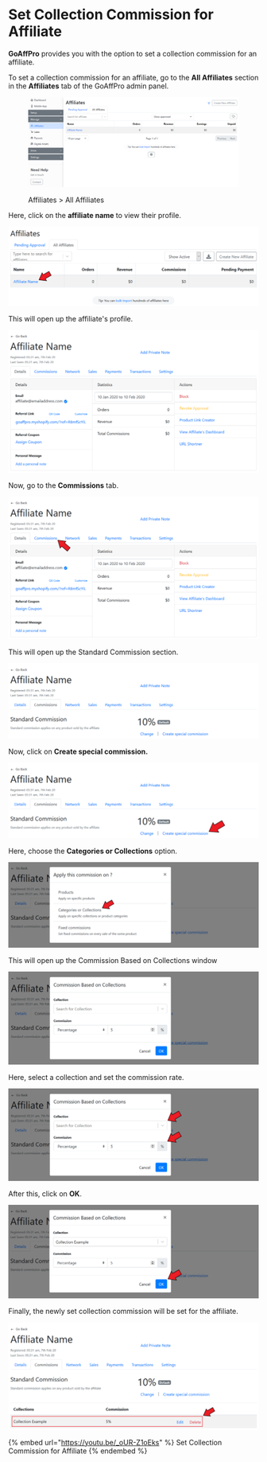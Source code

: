 # Set Collection Commission for Affiliate

**GoAffPro** provides you with the option to set a collection commission for an affiliate.

To set a collection commission for an affiliate, go to the **All Affiliates** section in the **Affiliates** tab of the GoAffPro admin panel.

<figure><img src="../../../.gitbook/assets/image (93).png" alt=""><figcaption><p>Affiliates > All Affiliates</p></figcaption></figure>

Here, click on the **affiliate name** to view their profile.

![Click on the affiliate's name](<../../../.gitbook/assets/Annotation 2020-01-14 162518.png>)

This will open up the affiliate's profile.

![Affiliate Profile](<../../../.gitbook/assets/Annotation 2020-02-10 194036 (1).png>)

Now, go to the **Commissions** tab.

![](<../../../.gitbook/assets/Annotation 2020-02-10 194036.png>)

This will open up the Standard Commission section.

![Standard Commission](<../../../.gitbook/assets/Annotation 2020-02-10 194342 (1).png>)

Now, click on **Create special commission.**

![Click on Create special commission](<../../../.gitbook/assets/Annotation 2020-02-10 194342.png>)

Here, choose the **Categories or Collections** option.

![Choose Categories or Collection](<../../../.gitbook/assets/Annotation 2020-02-10 194637 (1).png>)

This will open up the Commission Based on Collections window

![Commission Based on Collections](<../../../.gitbook/assets/Annotation 2020-02-10 212647 (1).png>)

Here, select a collection and set the commission rate.

![Select the collection and set the commission rate](<../../../.gitbook/assets/Annotation 2020-02-10 212647.png>)

After this, click on **OK**.

![Click on OK](<../../../.gitbook/assets/Annotation 2020-02-10 213126.png>)

Finally, the newly set collection commission will be set for the affiliate.

![](<../../../.gitbook/assets/Annotation 2020-02-10 213232.png>)

{% embed url="https://youtu.be/_oUR-Z1oEks" %}
Set Collection Commission for Affiliate
{% endembed %}
